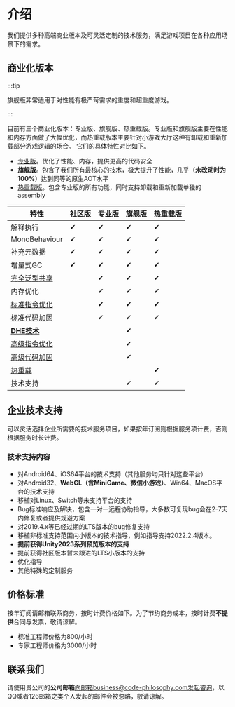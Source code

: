 # 介绍

我们提供多种高端商业版本及可灵活定制的技术服务，满足游戏项目在各种应用场景下的需求。

## 商业化版本

:::tip

旗舰版非常适用于对性能有极严苛需求的重度和超重度游戏。

:::

目前有三个商业化版本：专业版、旗舰版、热重载版。专业版和旗舰版主要在性能和内存方面做了大幅优化，而热重载版本主要针对小游戏大厅这种有卸载和重新加载部分游戏逻辑的场合。
它们的具体特性对比如下。

- [专业版](./pro/intro.md)。优化了性能、内存，提供更高的代码安全
- [**旗舰版**](./ultimate/intro.md)。包含了我们所有最核心的技术，极大提升了性能，几乎（**未改动时为100%**）达到同等的原生AOT水平
- [热重载版](./reload/intro.md)。包含专业版的所有功能，同时支持卸载和重新加载单独的assembly

|特性|社区版|专业版|旗舰版|热重载版|
|-|-|-|-|-|
|解释执行|✔|✔|✔|✔|
|MonoBehaviour|✔|✔|✔|✔|
|补充元数据|✔|✔|✔|✔|
|增量式GC|✔|✔|✔|✔|
|[完全泛型共享](./fullgenericsharing)||✔|✔|✔|
|内存优化||✔|✔|✔|
|[标准指令优化](./basiccodeoptimization)||✔|✔|✔|
|[标准代码加固](./basicencryption)||✔|✔|✔|
|[**DHE技术**](./differentialhybridexecution)|||✔||
|[高级指令优化](./advancedcodeoptimization)|||✔||
|[高级代码加固](./advancedencryption)|||✔||
|[热重载](./reload/hotreloadassembly)||||✔|
|技术支持|||✔|✔|


## 企业技术支持

可以灵活选择企业所需要的技术服务项目，如果按年订阅则根据服务项计费，否则根据服务时长计费。

### 技术支持内容

- 对Android64、iOS64平台的技术支持（其他服务均只针对这些平台）
- 对Android32、**WebGL（含MiniGame、微信小游戏）**、Win64、MacOS平台的技术支持
- 移植对Linux、Switch等未支持平台的支持
- Bug标准响应及解决，包含一对一远程协助指导，大多数可复现bug会在2-7天内修复或者提供规避方案
- 对2019.4.x等已经过期的LTS版本的bug修复支持
- 移植非标准支持范围内小版本的技术指导，例如指导支持2022.2.4版本。
- **提前获得Unity2023系列预览版本的支持**
- 提前获得社区版本暂未跟进的LTS小版本的支持
- 优化指导
- 其他特殊的定制服务

## 价格标准

按年订阅请邮箱联系商务，按时计费价格如下。为了节约商务成本，按时计费**不提供**合同与发票，敬请谅解。

- 标准工程师价格为800/小时
- 专家工程师价格为3000/小时

## 联系我们

请使用贵公司的**公司邮箱**向邮箱business@code-philosophy.com发起咨询，以QQ或者126邮箱之类个人发起的邮件会被忽略，敬请谅解。